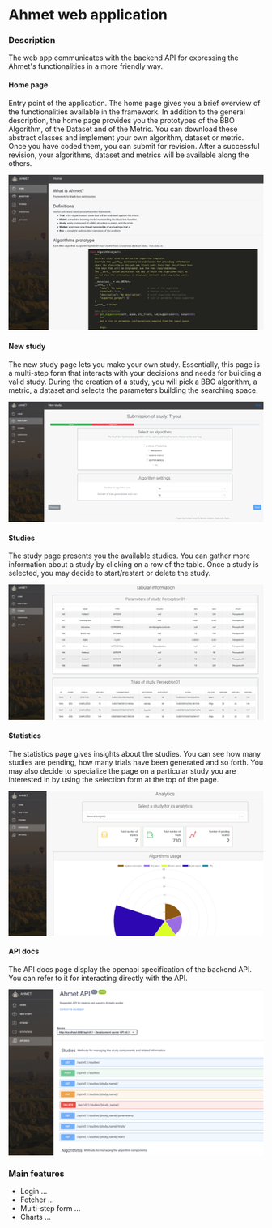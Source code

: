 # Ahmet web application

### Description

The web app communicates with the backend API for expressing the Ahmet's
functionalities in a more friendly way.

#### Home page

Entry point of the application. The home page gives you a brief overview of
the functionalities available in the framework. In addition to the general
description, the home page provides you the prototypes of the BBO Algorithm,
of the Dataset and of the Metric. You can download these abstract classes
and implement your own algorithm, dataset or metric. Once you have coded them, 
you can submit for revision. After a successful revision, your
algorithms, dataset and metrics will be available along the others.
 
![Home](Images/Home.png?raw=true "Home page")

#### New study

The new study page lets you make your own study. Essentially, this page is a
multi-step form that interacts with your decisions and needs for building a
valid study. During the creation of a study, you will pick a BBO algorithm, 
a metric, a dataset and selects the parameters building the searching space. 
  
![Home](Images/NewStudy.png?raw=true "New study")

#### Studies

The study page presents you the available studies. You can gather more
information about a study by clicking on a row of the table. Once a study is
 selected, you may decide to start/restart or delete the study. 

![Home](Images/Tables.png?raw=true "Studies")

#### Statistics

The statistics page gives insights about the studies. You can see how many
studies are pending, how many trials have been generated and so forth. You
may also decide to specialize the page on a particular study you are
interested in by using the selection form at the top of the page.

![Home](Images/Statistics.png?raw=true "Statistics")


#### API docs

The API docs page display the openapi specification of the backend API.
You can refer to it for interacting directly with the API. 

![Home](Images/OpenAPI.png?raw=true "API docs")

### Main features
- Login ...
- Fetcher ...
- Multi-step form ...
- Charts ...